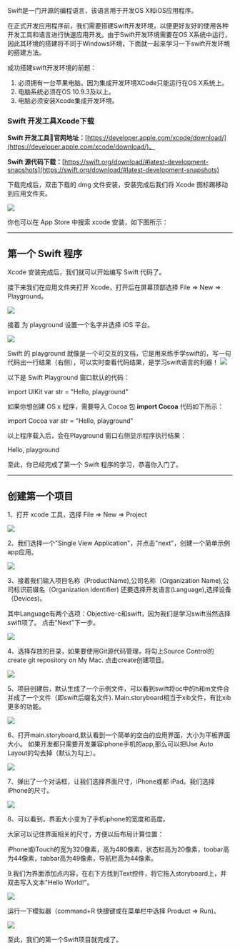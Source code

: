 Swift是一门开源的编程语言，该语言用于开发OS X和iOS应用程序。

在正式开发应用程序前，我们需要搭建Swift开发环境，以便更好友好的使用各种开发工具和语言进行快速应用开发。由于Swift开发环境需要在OS X系统中运行，因此其环境的搭建将不同于Windows环境，下面就一起来学习一下swift开发环境的搭建方法。

成功搭建swift开发环境的前题：

1. 必须拥有一台苹果电脑。因为集成开发环境XCode只能运行在OS X系统上。
2. 电脑系统必须在OS 10.9.3及以上。
3. 电脑必须安装Xcode集成开发环境。

### Swift 开发工具Xcode下载

**Swift 开发工具官网地址：**[https://developer.apple.com/xcode/download/](https://developer.apple.com/xcode/download/)。

**Swift 源代码下载：**[https://swift.org/download/#latest-development-snapshots](https://swift.org/download/#latest-development-snapshots)

下载完成后，双击下载的 dmg 文件安装，安装完成后我们将 Xcode 图标踢移动到应用文件夹。

![](media/xcode2.jpg)

你也可以在 App Store 中搜索 xcode 安装，如下图所示：

* * *

## 第一个 Swift 程序

Xcode 安装完成后，我们就可以开始编写 Swift 代码了。

接下来我们在应用文件夹打开 Xcode，打开后在屏幕顶部选择 File => New => Playground。

![](media/xc1.jpg)

接着 为 playground 设置一个名字并选择 iOS 平台。

![](media/xc2.jpg)

Swift 的 playground 就像是一个可交互的文档，它是用来练手学swift的，写一句代码出一行结果（右侧），可以实时查看代码结果，是学习swift语言的利器！ ![](media/xc3.jpg)

以下是 Swift Playground 窗口默认的代码：

import  UIKit  var str =  "Hello, playground"

如果你想创建 OS x 程序，需要导入 Cocoa 包 **import Cocoa** 代码如下所示：

import  Cocoa  var str =  "Hello, playground"

以上程序载入后，会在Playground 窗口右侧显示程序执行结果：

Hello, playground

至此，你已经完成了第一个 Swift 程序的学习，恭喜你入门了。

* * *

## 创建第一个项目

1、打开 xcode 工具，选择 File => New => Project

![](media/xc4.jpg)

2、我们选择一个"Single View Application"，并点击"next"，创建一个简单示例app应用。

![](media/xc5.jpg)

3、接着我们输入项目名称（ProductName),公司名称（Organization Name),公司标识前缀名（Organization identifier) 还要选择开发语言(Language),选择设备（Devices)。

其中Language有两个选项：Objective-c和swift，因为我们是学习swift当然选择swift项了。 点击"Next"下一步。

![](media/xc6.jpg)

4、选择存放的目录，如果要使用Git源代码管理，将勾上Source Control的create git repository on My Mac. 点击create创建项目。

![](media/xc7.jpg)

5、项目创建后，默认生成了一个示例文件，可以看到swift将oc中的h和m文件合并成了一个文件（即swift后缀名文件). Main.storyboard相当于xib文件，有比xib更多的功能。

![](media/xc8.jpg)

6、打开main.storyboard,默认看到一个简单的空白的应用界面，大小为平板界面大小。 如果开发都只需要开发兼容iphone手机的app,那么可以把Use Auto Layout的勾去掉（默认为勾上）。

![](media/xc9.jpg)

7、弹出了一个对话框，让我们选择界面尺寸，iPhone或都 iPad。我们选择iPhone的尺寸。

![](media/xc10.jpg)

8、可以看到，界面大小变为了手机iphone的宽度和高度。

大家可以记住界面相关的尺寸，方便以后布局计算位置：

iPhone或iTouch的宽为320像素，高为480像素，状态栏高为20像素，toobar高为44像素，tabbar高为49像素，导航栏高为44像素。

9.我们为界面添加点内容，在右下方找到Text控件，将它拖入storyboard上，并双击写入文本"Hello World!"。

![](media/xc11.jpg)

运行一下模拟器（command+R 快捷键或在菜单栏中选择 Product => Run)。

![](media/xc12.jpg)

至此，我们的第一个Swift项目就完成了。

